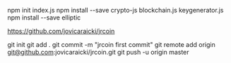 npm init
index.js
npm install --save crypto-js
blockchain.js
keygenerator.js
npm install --save elliptic

https://github.com/jovicaraicki/jrcoin

git init
git add .
git commit -m "jrcoin first commit"
git remote add origin git@github.com:jovicaraicki/jrcoin.git
git push -u origin master
